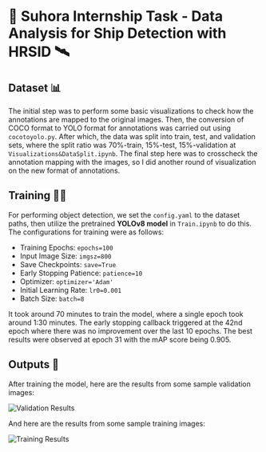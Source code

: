# 🚢 Suhora Internship Task - Data Analysis for Ship Detection with HRSID 🛰️

## Dataset 📊
The initial step was to perform some basic visualizations to check how the annotations are mapped to the original images. Then, the conversion of COCO format to YOLO format for annotations was carried out using `cocotoyolo.py`. After which, the data was split into train, test, and validation sets, where the split ratio was 70%-train, 15%-test, 15%-validation at `Visualizations&DataSplit.ipynb`. The final step here was to crosscheck the annotation mapping with the images, so I did another round of visualization on the new format of annotations. 

## Training 🏋️‍♂️
For performing object detection, we set the `config.yaml` to the dataset paths, then utilize the pretrained **YOLOv8 model** in `Train.ipynb` to do this. The configurations for training were as follows:

- Training Epochs: `epochs=100`
- Input Image Size: `imgsz=800`
- Save Checkpoints: `save=True`
- Early Stopping Patience: `patience=10`
- Optimizer: `optimizer='Adam'`
- Initial Learning Rate: `lr0=0.001`
- Batch Size: `batch=8`

It took around 70 minutes to train the model, where a single epoch took around 1:30 minutes. The early stopping callback triggered at the 42nd epoch where there was no improvement over the last 10 epochs. The best results were observed at epoch 31 with the mAP score being 0.905.

## Outputs 📸
After training the model, here are the results from some sample validation images:

![Validation Results](https://github.com/Maatrika-P/Ship-Detection-in-SAR-Images/assets/135828608/6b5e370e-549f-4e02-8201-95a93eab4038)

And here are the results from some sample training images:

![Training Results](https://github.com/Maatrika-P/Ship-Detection-in-SAR-Images/assets/135828608/e97665a6-c930-479f-9486-3c7b91e351b6)
